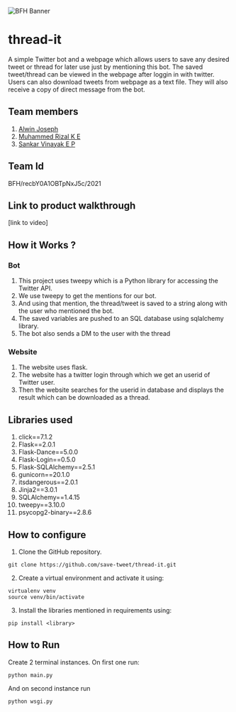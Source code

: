 ![BFH Banner](https://trello-attachments.s3.amazonaws.com/542e9c6316504d5797afbfb9/542e9c6316504d5797afbfc1/39dee8d993841943b5723510ce663233/Frame_19.png)
# thread-it
A simple Twitter bot and a webpage which allows users to save any desired tweet or thread for later use just by mentioning this bot. The saved tweet/thread can be viewed in the webpage after loggin in with twitter. Users can also download tweets from webpage as a text file. They will also receive a copy of direct message from the bot.
## Team members
1. [Alwin Joseph](https://github.com/alwin48)
2. [Muhammed Rizal K E](https://github.com/MUHAMMEDRIZALKE)
3. [Sankar Vinayak E P](https://github.com/sankarvinayak)
## Team Id
BFH/recbY0A1OBTpNxJ5c/2021
## Link to product walkthrough
[link to video]
## How it Works ?
### Bot
1. This project uses tweepy which is a Python library for accessing the Twitter API.
2. We use tweepy to get the mentions for our bot.
3. And using that mention, the thread/tweet is saved to a string along with the user who mentioned the bot.
4. The saved variables are pushed to an SQL database using sqlalchemy library.
5. The bot also sends a DM to the user with the thread
### Website
1. The website uses flask.
2. The website has a twitter login through which we get an userid of Twitter user.
3. Then the website searches for the userid in database and displays the result which can be downloaded as a thread.
## Libraries used
1. click==7.1.2
2. Flask==2.0.1
3. Flask-Dance==5.0.0
4. Flask-Login==0.5.0
5. Flask-SQLAlchemy==2.5.1
6. gunicorn==20.1.0
7. itsdangerous==2.0.1
8. Jinja2==3.0.1
9. SQLAlchemy==1.4.15
10. tweepy==3.10.0
11. psycopg2-binary==2.8.6
## How to configure
1. Clone the GitHub repository.
  ``` 
  git clone https://github.com/save-tweet/thread-it.git
  ```
2. Create a virtual environment and activate it using:
  ``` 
  virtualenv venv
  source venv/bin/activate
  ```
3. Install the libraries mentioned in requirements using:
  ``` 
  pip install <library>
  ```
## How to Run
Create 2 terminal instances. On first one run:
```
python main.py
```
And on second instance run
```
python wsgi.py
```

